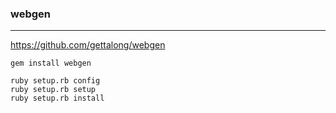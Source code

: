 ### webgen
---
https://github.com/gettalong/webgen

```
gem install webgen

ruby setup.rb config
ruby setup.rb setup
ruby setup.rb install
```

```

```

```
```
